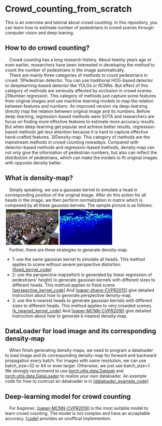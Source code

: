 # Crowd_counting_from_scratch
This is an overview and tutorial about crowd counting. In this repository, you can learn how to estimate number of pedestrians in crowd scenes through computer vision and deep leaning.
## How to do crowd counting?
&emsp;Crowd counting has a long research history. About twenty years ago or even earlier, researchers have been interested in developing the method to count the number of pedestrians in the image automatically.  
&emsp;There are mainly three categories of methods to count pedestrians in crowd. 1)Pedestrian detector. You can use traditional HOG-based detector or deeplearning-based detector like YOLOs or RCNNs. But effect of this category of methods are seriously affected by occlusion in crowd scenes. 2)Number regression. This category of methods just capture some features from original images and use machine-learning models to map the relation between features and numbers. An improved version via deep-learning directly map the relation between original image and its numbers. Before deep-learning, regression-based methods were SOTA and researchers are focus on finding more effective features to estimate more accuracy results. But when deep-learning get popular and achieve better results, regression-based methods get less attention because it is hard to capture effective hand-crafted features. 3)Density-map. This category of methods are the mainstream methods in crowd counting nowadays. Compared with detector-based methods and regression-based methods, density-map can not only give the information of pedestrian numbers, but also can reflect the distribution of pedestrians, which can make the models to fit original images with opposite density better.
## What is density-map?
&emsp;Simply speaking, we use a gaussian kernel to simulate a head in corresponding position of the original image. After do this action for all heads in the image, we then perform normalization in matrix which is composed by all these gaussian kernels. The sample picture is as follows:  
![density-map sample](./imgs/density-map-sample.png "density-map sample")  
&emsp;Further, there are three strategies to generate density-map.  
* 1: use the same gaussian kernel to simulate all heads. This method applies to scene without severe perspective distortion. [[fixed_kernel_code]](./generate_density_map/same_gaussian_kernel.py)  
* 2: use the perspective map(which is generated by linear regression of pedestrians' height) to generate gaussian kernels with different sizes to different heads. This method applies to fixed scene. [[perspective_kernel_code]](./generate_density_map/perspective_gaussian_kernel.py) And [[paper-zhang-CVPR2015]](https://www.ee.cuhk.edu.hk/~xgwang/papers/zhangLWYcvpr15.pdf) give detailed instruction about how to generate perspective density-map.  
* 3: use the k-nearest heads to generate gaussian kernels with different sizes to different heads. This method applies to very crowded scenes. [[k_nearset_kernel_code]](./generate_density_map/k_nearest_gaussian_kernel.py) And [[paper-MCNN-CVPR2016]](https://pdfs.semanticscholar.org/7ca4/bcfb186958bafb1bb9512c40a9c54721c9fc.pdf) give detailed instruction about how to generate k-nearest density-map.  

## DataLoader for load image and its corresponding density-map
&emsp;When finish generating density-maps, we need to program a dataloader to load image and its corresponding density-map for forward and backward propagation every batch. For images with same resolution, we can use batch_size=32 or 64 or even larger. Otherwise, we just use batch_size=1. We strongly recommend to use [torch.utils.data.Dataset](https://pytorch.org/docs/stable/data.html#torch.utils.data.Dataset) and [torch.utils.data.DataLoader](https://pytorch.org/docs/stable/data.html#torch.utils.data.DataLoader) to realize your own dataloader. An example code for how to contrust an dataloader is in [[dataloader_example_code]](./dataloader/dataloader_example.py).
## Deep-learning model for crowd counting
&emsp;For beginner, [[paper-MCNN-CVPR2016]](https://pdfs.semanticscholar.org/7ca4/bcfb186958bafb1bb9512c40a9c54721c9fc.pdf) is the most suitable model to learn crowd counting. The model is not complex and have an acceptable accuracy. [[code]](https://github.com/svishwa/crowdcount-mcnn) provides an unoffical implemention.  
